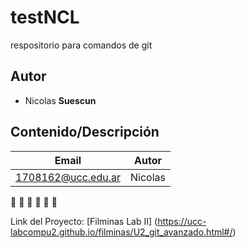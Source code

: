# testNCL
respositorio para comandos de git

## Autor
* Nicolas **Suescun**

## Contenido/Descripción


| Email | Autor | 
|-------|-------|
| 1708162@ucc.edu.ar | Nicolas |

:feet:
:paw_prints:
:feet:
:paw_prints:
:chicken:
:chicken:

Link del Proyecto: [Filminas Lab II] (https://ucc-labcompu2.github.io/filminas/U2_git_avanzado.html#/)